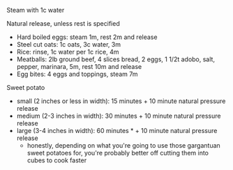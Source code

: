 
Steam with 1c water

Natural release, unless rest is specified


* Hard boiled eggs: steam 1m, rest 2m and release
* Steel cut oats: 1c oats, 3c water, 3m
* Rice: rinse, 1c water per 1c rice, 4m
* Meatballs: 2lb ground beef, 4 slices bread,  2 eggs, 1 1/2t adobo, salt, pepper, marinara, 5m, rest 10m and release
* Egg bites: 4 eggs and toppings, steam 7m

Sweet potato 
* small (2 inches or less in width): 15 minutes + 10 minute natural pressure release
* medium (2-3 inches in width): 30 minutes + 10 minute natural pressure release
* large (3-4 inches in width):  60 minutes * + 10 minute natural pressure release
  * honestly, depending on what you're going to use those gargantuan sweet potatoes for, you're probably better off cutting them into cubes to cook faster